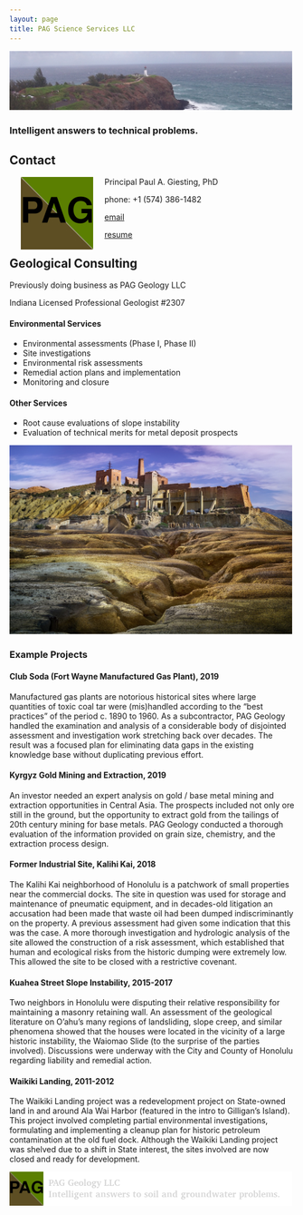 ```yaml
---
layout: page
title: PAG Science Services LLC
---
```

<img src="images/kilauea-lighthouse.png" width=500>

### Intelligent answers to technical problems.

## Contact
<img align="left" src="images/PAGlogo128.jpg" hspace=20>

Principal
Paul A. Giesting, PhD

phone: +1 (574) 386-1482

[email](mailto:pagiesti@gmail.com)

<a href="https://resume.creddle.io/resume/4liirtvnf6z">resume</a>

## Geological Consulting
Previously doing business as PAG Geology LLC

Indiana Licensed Professional Geologist #2307

#### Environmental Services
* Environmental assessments (Phase I, Phase II)
* Site investigations
* Environmental risk assessments
* Remedial action plans and implementation
* Monitoring and closure

#### Other Services
* Root cause evaluations of slope instability
* Evaluation of technical merits for metal deposit prospects

<img src="images/mines-3997193_1280.jpg" width=500>

### Example Projects

#### Club Soda (Fort Wayne Manufactured Gas Plant), 2019

Manufactured gas plants are notorious historical sites where large quantities of toxic coal tar were (mis)handled according to the “best practices” of the period c. 1890 to 1960. As a subcontractor, PAG Geology handled the examination and analysis of a considerable body of disjointed assessment and investigation work stretching back over decades. The result was a focused plan for eliminating data gaps in the existing knowledge base without duplicating previous effort.

#### Kyrgyz Gold Mining and Extraction, 2019

An investor needed an expert analysis on gold / base metal mining and extraction opportunities in Central Asia. The prospects included not only ore still in the ground, but the opportunity to extract gold from the tailings of 20th century mining for base metals. PAG Geology conducted a thorough evaluation of the information provided on grain size, chemistry, and the extraction process design.

#### Former Industrial Site, Kalihi Kai, 2018

The Kalihi Kai neighborhood of Honolulu is a patchwork of small properties near the commercial docks. The site in question was used for storage and maintenance of pneumatic equipment, and in decades-old litigation an accusation had been made that waste oil had been dumped indiscriminantly on the property. A previous assessment had given some indication that this was the case. A more thorough investigation and hydrologic analysis of the site allowed the construction of a risk assessment, which established that human and ecological risks from the historic dumping were extremely low. This allowed the site to be closed with a restrictive covenant.

#### Kuahea Street Slope Instability, 2015-2017

Two neighbors in Honolulu were disputing their relative responsibility for maintaining a masonry retaining wall. An assessment of the geological literature on O’ahu’s many regions of landsliding, slope creep, and similar phenomena showed that the houses were located in the vicinity of a large historic instability, the Waiomao Slide (to the surprise of the parties involved). Discussions were underway with the City and County of Honolulu regarding liability and remedial action.

#### Waikiki Landing, 2011-2012

The Waikiki Landing project was a redevelopment project on State-owned land in and around Ala Wai Harbor (featured in the intro to Gilligan’s Island). This project involved completing partial environmental investigations, formulating and implementing a cleanup plan for historic petroleum contamination at the old fuel dock. Although the Waikiki Landing project was shelved due to a shift in State interest, the sites involved are now closed and ready for development.

<img src="images/PAGlogo-banner.png" width=500>
